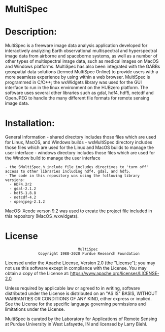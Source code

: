 # MultiSpec

# Description: 
MultiSpec is a freeware image data analysis application developed for interactively analyzing Earth observational multispectral and hyperspectral image data from airborne and spaceborne systems, as well as a number of other types of multispectral image data, such as medical images on MacOS and Windows platforms. MultiSpec has also been integrated with the GABBs geospatial data solutions (termed MultiSpec Online) to provide users with a more seamless experience by using within a web browser. MultiSpec is programmed in C/C++; the wxWidgets library was used for the GUI interface to run in the linux environment on the HUBzero platform. The software uses several other libraries such as gdal, hdf4, hdf5, netcdf and OpenJPEG to handle the many different file formats for remote sensing image data. 
# Installation:
  General Information
    - shared directory includes those files which are used for Linux, MacOS, and Windows builds
    - wxMultiSpec directory includes those files which are used for the Linux and MacOS builds to manage the user interface
    - windows directory includes those files which are used for the Window build to manage the user interface
    
    - the SMultiSpec.h include file includes directives to 'turn off' access to other libraries including hdf4, gdal, and hdf5.
    - The code in this repository was using the following library versions:
      - HDF4.2r2
      - gdal-2.1.2
      - hdf5-1.8.8
      - netcdf-4.2
      - openjpeg-2.1.2
  
  MacOS: Xcode verson 9.2 was used to create the project file included in this repository (MacOS_wxwidgets). 

# License

                                     MultiSpec
                   Copyright 1988-2020 Purdue Research Foundation

 Licensed under the Apache License, Version 2.0 (the "License"); you may not use
 this software except in compliance with the License. You may obtain a copy of the
 License at:  https://www.apache.org/licenses/LICENSE-2.0

 Unless required by applicable law or agreed to in writing, software distributed
 under the License is distributed on an "AS IS" BASIS, WITHOUT WARRANTIES OR
 CONDITIONS OF ANY KIND, either express or implied. See the License for the specific
 language governing permissions and limitations under the License.

 MultiSpec is curated by the Laboratory for Applications of Remote Sensing at
 Purdue University in West Lafayette, IN and licensed by Larry Biehl.
